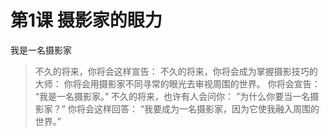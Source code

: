# 第1课 摄影家的眼力

我是一名摄影家

> 不久的将来，你将会这样宣告：
> 不久的将来，你将会成为掌握摄影技巧的大师：
> 你将会用摄影家不同寻常的眼光去审视周围的世界。
> 你将会宣告：
> “我是一名摄影家。”
> 不久的将来，也许有人会问你：
> ”为什么你要当一名摄影家？”
> 你将会这样回答：
> “我要成为一名摄影家，因为它使我融入周围的世界。”
